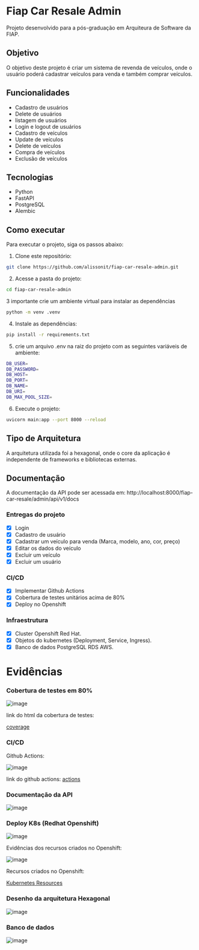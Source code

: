 # Fiap Car Resale Admin
Projeto desenvolvido para a pós-graduação em Arquiteura de Software da FIAP.

## Objetivo
O objetivo deste projeto é criar um sistema de revenda de veículos, onde o usuário poderá cadastrar veículos para venda e também comprar veículos.

## Funcionalidades
- Cadastro de usuários
- Delete de usuários
- listagem de usuários
- Login e logout de usuários
- Cadastro de veículos
- Update de veículos
- Delete de veículos
- Compra de veículos
- Exclusão de veículos

## Tecnologias
- Python
- FastAPI
- PostgreSQL
- Alembic

## Como executar
Para executar o projeto, siga os passos abaixo:
1. Clone este repositório:
```bash
git clone https://github.com/alissonit/fiap-car-resale-admin.git
```
2. Acesse a pasta do projeto:
```bash
cd fiap-car-resale-admin
```

3 importante crie um ambiente virtual para instalar as dependências
```bash
python -m venv .venv
```
4. Instale as dependências:
```bash
pip install -r requirements.txt
```

5. crie um arquivo .env na raiz do projeto com as seguintes variáveis de ambiente:
```bash
DB_USER=
DB_PASSWORD=
DB_HOST=
DB_PORT=
DB_NAME=
DB_URI=
DB_MAX_POOL_SIZE=
```

6. Execute o projeto:
```bash
uvicorn main:app --port 8000 --reload
```

## Tipo de Arquitetura
A arquitetura utilizada foi a hexagonal, onde o core da aplicação é independente de frameworks e bibliotecas externas.

## Documentação
A documentação da API pode ser acessada em:
http://localhost:8000/fiap-car-resale/admin/api/v1/docs


### Entregas do projeto
- [x] Login
- [x] Cadastro de usuário
- [x] Cadastrar um veículo para venda (Marca, modelo, ano, cor, preço)
- [x] Editar os dados do veículo
- [x] Excluir um veículo
- [x] Excluir um usuário

### CI/CD
- [x] Implementar Github Actions
- [x] Cobertura de testes unitários acima de 80%
- [x] Deploy no Openshift

### Infraestrutura
- [x] Cluster Openshift Red Hat.
- [x] Objetos do kubernetes (Deployment, Service, Ingress).
- [x] Banco de dados PostgreSQL RDS AWS.

# Evidências

### Cobertura de testes em 80%
![image](/images/coverage-80.png)

link do html da cobertura de testes:

[coverage](/tests/index.html)

### CI/CD

Github Actions:

![image](/images/action.png)

link do github actions: [actions](https://github.com/alissonit/fiap-car-resale-admin/actions/runs/9263097886/job/25481037030)

### Documentação da API
![image](/images/openapi-docs.png)

### Deploy K8s (Redhat Openshift)

![image](/images/openshift.png)

Evidências dos recursos criados no Openshift:

![image](/images/resources-ocp.png)

Recursos criados no Openshift:

[Kubernetes Resources](/infrastructure/kubernetes-openshift)

### Desenho da arquitetura Hexagonal

![image](/images/arquitetura-hexagonal.png)

### Banco de dados

![image](/images/fiap-resale-admin-db.png)

